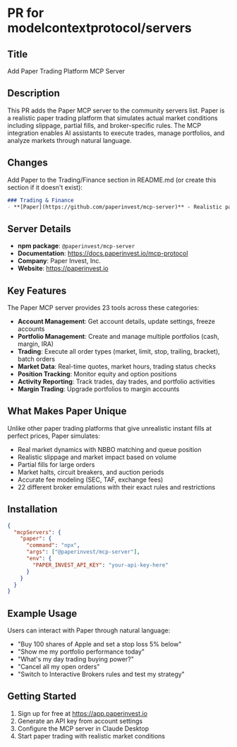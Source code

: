 # PR for modelcontextprotocol/servers

## Title
Add Paper Trading Platform MCP Server

## Description
This PR adds the Paper MCP server to the community servers list. Paper is a realistic paper trading platform that simulates actual market conditions including slippage, partial fills, and broker-specific rules. The MCP integration enables AI assistants to execute trades, manage portfolios, and analyze markets through natural language.

## Changes
Add Paper to the Trading/Finance section in README.md (or create this section if it doesn't exist):

```markdown
### Trading & Finance
- **[Paper](https://github.com/paperinvest/mcp-server)** - Realistic paper trading platform with market simulation, 22 broker emulations, and professional tools for risk-free trading practice
```

## Server Details
- **npm package**: `@paperinvest/mcp-server`
- **Documentation**: https://docs.paperinvest.io/mcp-protocol
- **Company**: Paper Invest, Inc.
- **Website**: https://paperinvest.io

## Key Features
The Paper MCP server provides 23 tools across these categories:
- **Account Management**: Get account details, update settings, freeze accounts
- **Portfolio Management**: Create and manage multiple portfolios (cash, margin, IRA)
- **Trading**: Execute all order types (market, limit, stop, trailing, bracket), batch orders
- **Market Data**: Real-time quotes, market hours, trading status checks
- **Position Tracking**: Monitor equity and option positions
- **Activity Reporting**: Track trades, day trades, and portfolio activities
- **Margin Trading**: Upgrade portfolios to margin accounts

## What Makes Paper Unique
Unlike other paper trading platforms that give unrealistic instant fills at perfect prices, Paper simulates:
- Real market dynamics with NBBO matching and queue position
- Realistic slippage and market impact based on volume
- Partial fills for large orders
- Market halts, circuit breakers, and auction periods
- Accurate fee modeling (SEC, TAF, exchange fees)
- 22 different broker emulations with their exact rules and restrictions

## Installation
```json
{
  "mcpServers": {
    "paper": {
      "command": "npx",
      "args": ["@paperinvest/mcp-server"],
      "env": {
        "PAPER_INVEST_API_KEY": "your-api-key-here"
      }
    }
  }
}
```

## Example Usage
Users can interact with Paper through natural language:
- "Buy 100 shares of Apple and set a stop loss 5% below"
- "Show me my portfolio performance today"
- "What's my day trading buying power?"
- "Cancel all my open orders"
- "Switch to Interactive Brokers rules and test my strategy"

## Getting Started
1. Sign up for free at https://app.paperinvest.io
2. Generate an API key from account settings
3. Configure the MCP server in Claude Desktop
4. Start paper trading with realistic market conditions